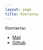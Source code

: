 ```yaml
---
layout: page
title: Контакты
---
```



Контакты:

* [Mail](mailto:botx68@gmail.com)
* [Github](https://github.com/retro3f)

